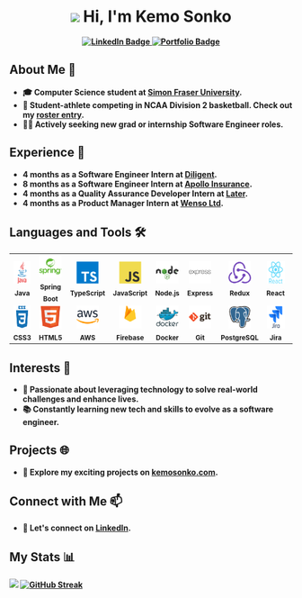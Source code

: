 <div align="center">
  <h1><strong>
    <img src="https://media.giphy.com/media/hvRJCLFzcasrR4ia7z/giphy.gif" width="30px"/>
   Hi, I'm Kemo Sonko 
  </h1>
</div>
<div id="header" align="center">
  <div id="badges">
    <a href="https://www.linkedin.com/in/kemo-sonko">
      <img src="https://img.shields.io/badge/LinkedIn-blue?style=for-the-badge&logo=linkedin&logoColor=white" alt="LinkedIn Badge"/>
    </a>
    <a href="https://www.kemosonko.com">
      <img src="https://img.shields.io/badge/Portfolio-navy?style=for-the-badge&logo=slack&logoColor=white" alt="Portfolio Badge"/>
    </a>
  </div>
</div>

## About Me 👋

- 🎓 Computer Science student at [Simon Fraser University](https://www.sfu.ca/).
- 🏀 Student-athlete competing in NCAA Division 2 basketball. Check out my [roster entry](https://athletics.sfu.ca/sports/mens-basketball/roster/kemo-sonko/6134).
- 👨‍💻 Actively seeking new grad or internship Software Engineer roles.

## Experience 💼

- 4 months as a Software Engineer Intern at [Diligent](https://www.linkedin.com/company/diligent-board-member-services/).
- 8 months as a Software Engineer Intern at [Apollo Insurance](https://www.linkedin.com/company/apolloinsurance/).
- 4 months as a Quality Assurance Developer Intern at [Later](https://www.linkedin.com/company/later-official/).
- 4 months as a Product Manager Intern at [Wenso Ltd](https://www.linkedin.com/company/wensoltd/).

## Languages and Tools :hammer_and_wrench:
<table>
  <tr>
    <td align="center"><img src="https://github.com/devicons/devicon/blob/master/icons/java/java-original-wordmark.svg" width="40" height="40"/><br><sub>Java</sub></td>
    <td align="center"><img src="https://github.com/devicons/devicon/blob/master/icons/spring/spring-original-wordmark.svg" width="40" height="40"/><br><sub>Spring Boot</sub></td>
    <td align="center"><img src="https://github.com/devicons/devicon/blob/master/icons/typescript/typescript-original.svg" width="40" height="40"/><br><sub>TypeScript</sub></td>
    <td align="center"><img src="https://github.com/devicons/devicon/blob/master/icons/javascript/javascript-original.svg" width="40" height="40"/><br><sub>JavaScript</sub></td>
    <td align="center"><img src="https://github.com/devicons/devicon/blob/master/icons/nodejs/nodejs-original-wordmark.svg" width="40" height="40"/><br><sub>Node.js</sub></td>
    <td align="center"><img src="https://github.com/devicons/devicon/blob/master/icons/express/express-original-wordmark.svg" width="40" height="40"/><br><sub>Express</sub></td>
    <td align="center"><img src="https://github.com/devicons/devicon/blob/master/icons/redux/redux-original.svg" width="40" height="40"/><br><sub>Redux</sub></td>
    <td align="center"><img src="https://github.com/devicons/devicon/blob/master/icons/react/react-original-wordmark.svg" width="40" height="40"/><br><sub>React</sub></td>
    <td align="center"><img src="https://devtop.io/wp-content/uploads/2022/10/react-native-1.png" width="60" height="40"/><br><sub>React Native</sub></td>
  </tr>
  <tr>
      <td align="center"><img src="https://github.com/devicons/devicon/blob/master/icons/css3/css3-plain-wordmark.svg" width="40" height="40"/><br><sub>CSS3</sub></td>
    <td align="center"><img src="https://github.com/devicons/devicon/blob/master/icons/html5/html5-original.svg" width="40" height="40"/><br><sub>HTML5</sub></td>
    <td align="center"><img src="https://github.com/devicons/devicon/blob/master/icons/amazonwebservices/amazonwebservices-original-wordmark.svg" width="40" height="40"/><br><sub>AWS</sub></td>
    <td align="center"><img src="https://github.com/devicons/devicon/blob/master/icons/firebase/firebase-original-wordmark.svg" width="40" height="40"/><br><sub>Firebase</sub></td>
    <td align="center"><img src="https://github.com/devicons/devicon/blob/master/icons/docker/docker-original-wordmark.svg" width="40" height="40"/><br><sub>Docker</sub></td>
    <td align="center"><img src="https://github.com/devicons/devicon/blob/master/icons/git/git-original-wordmark.svg" width="40" height="40"/><br><sub>Git</sub></td>
    <td align="center"><img src="https://github.com/devicons/devicon/blob/master/icons/postgresql/postgresql-original.svg" width="40" height="40"/><br><sub>PostgreSQL</sub></td>
    <td align="center"><img src="https://github.com/devicons/devicon/blob/master/icons/jira/jira-original-wordmark.svg" width="40" height="40"/><br><sub>Jira</sub></td>
    <td align="center"><img src="https://github.com/devicons/devicon/blob/master/icons/confluence/confluence-original-wordmark.svg" width="40" height="40"/><br><sub>Confluence</sub></td>
  </tr>
</table>



## Interests 🚀

- 🤖 Passionate about leveraging technology to solve real-world challenges and enhance lives.
- 📚 Constantly learning new tech and skills to evolve as a software engineer.

## Projects 🌐

- 🌟 Explore my exciting projects on [kemosonko.com](https://kemosonko.com).

## Connect with Me 📫

- 👔 Let's connect on [LinkedIn](https://www.linkedin.com/in/kemo-sonko).

##  My Stats 📊

![](https://leetcard.jacoblin.cool/kemoLD?theme=dark&ext=activity)
[![GitHub Streak](http://github-readme-streak-stats.herokuapp.com?user=kemoLD&theme=onedark&date_format=M%20j%5B%2C%20Y%5D&mode=weekly)](https://git.io/streak-stats)

<!---
KemoLD/KemoLD is a ✨ special ✨ repository because its `README.md` (this file) appears on your GitHub profile.
You can click the Preview link to take a look at your changes.
--->
